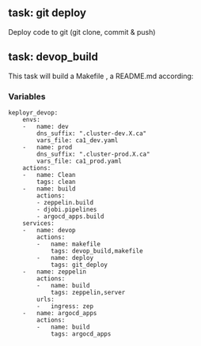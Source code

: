 ## task: git deploy

Deploy code to git (git clone, commit & push)

## task: devop_build

This task will build a Makefile , a README.md according:

### Variables

```
keployr_devop:
    envs:
    -   name: dev
        dns_suffix: ".cluster-dev.X.ca"
        vars_file: ca1_dev.yaml
    -   name: prod
        dns_suffix: ".cluster-prod.X.ca"
        vars_file: ca1_prod.yaml
    actions:
    -   name: Clean
        tags: clean
    -   name: build
        actions:
        - zeppelin.build
        - djobi.pipelines
        - argocd_apps.build
    services:
    -   name: devop
        actions:
        -   name: makefile
            tags: devop_build,makefile
        -   name: deploy
            tags: git_deploy
    -   name: zeppelin
        actions:
        -   name: build
            tags: zeppelin,server
        urls:
        -   ingress: zep
    -   name: argocd_apps
        actions:
        -   name: build
            tags: argocd_apps
```